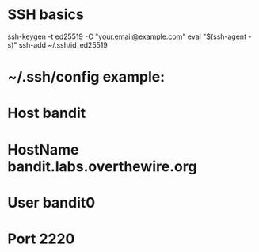 # SSH basics
ssh-keygen -t ed25519 -C "your.email@example.com"
eval "$(ssh-agent -s)"
ssh-add ~/.ssh/id_ed25519
# ~/.ssh/config example:
# Host bandit
#   HostName bandit.labs.overthewire.org
#   User bandit0
#   Port 2220
